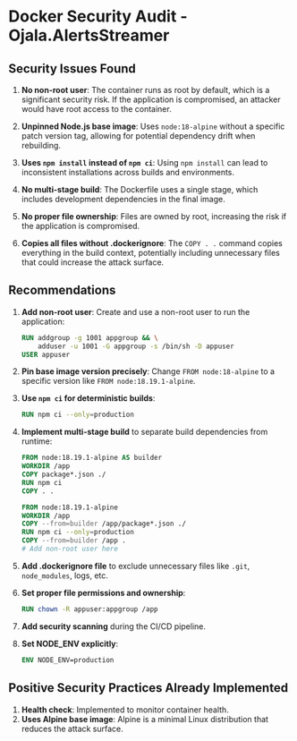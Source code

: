 # Docker Security Audit - Ojala.AlertsStreamer

## Security Issues Found

1. **No non-root user**: The container runs as root by default, which is a significant security risk. If the application is compromised, an attacker would have root access to the container.

2. **Unpinned Node.js base image**: Uses `node:18-alpine` without a specific patch version tag, allowing for potential dependency drift when rebuilding.

3. **Uses `npm install` instead of `npm ci`**: Using `npm install` can lead to inconsistent installations across builds and environments.

4. **No multi-stage build**: The Dockerfile uses a single stage, which includes development dependencies in the final image.

5. **No proper file ownership**: Files are owned by root, increasing the risk if the application is compromised.

6. **Copies all files without .dockerignore**: The `COPY . .` command copies everything in the build context, potentially including unnecessary files that could increase the attack surface.

## Recommendations

1. **Add non-root user**: Create and use a non-root user to run the application:
   ```dockerfile
   RUN addgroup -g 1001 appgroup && \
       adduser -u 1001 -G appgroup -s /bin/sh -D appuser
   USER appuser
   ```

2. **Pin base image version precisely**: Change `FROM node:18-alpine` to a specific version like `FROM node:18.19.1-alpine`.

3. **Use `npm ci` for deterministic builds**:
   ```dockerfile
   RUN npm ci --only=production
   ```

4. **Implement multi-stage build** to separate build dependencies from runtime:
   ```dockerfile
   FROM node:18.19.1-alpine AS builder
   WORKDIR /app
   COPY package*.json ./
   RUN npm ci
   COPY . .
   
   FROM node:18.19.1-alpine
   WORKDIR /app
   COPY --from=builder /app/package*.json ./
   RUN npm ci --only=production
   COPY --from=builder /app .
   # Add non-root user here
   ```

5. **Add .dockerignore file** to exclude unnecessary files like `.git`, `node_modules`, logs, etc.

6. **Set proper file permissions and ownership**:
   ```dockerfile
   RUN chown -R appuser:appgroup /app
   ```

7. **Add security scanning** during the CI/CD pipeline.

8. **Set NODE_ENV explicitly**:
   ```dockerfile
   ENV NODE_ENV=production
   ```

## Positive Security Practices Already Implemented

1. **Health check**: Implemented to monitor container health.
2. **Uses Alpine base image**: Alpine is a minimal Linux distribution that reduces the attack surface.

